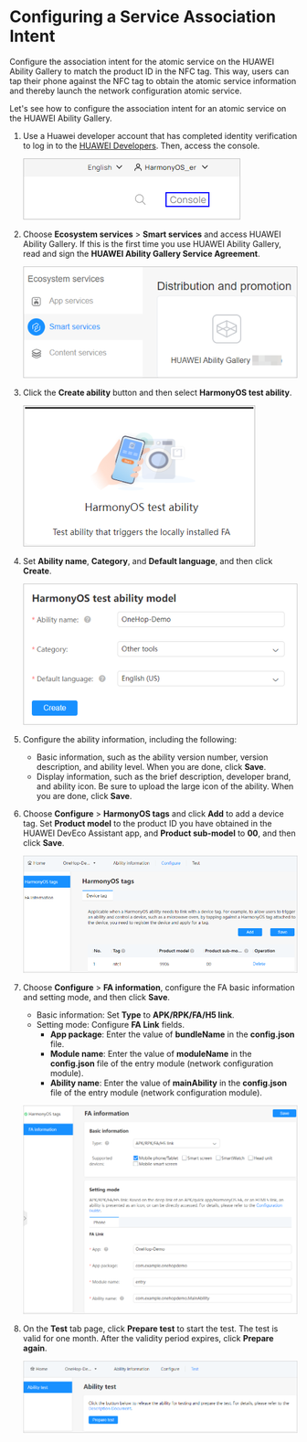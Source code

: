 # Configuring a Service Association Intent<a name="EN-US_TOPIC_0000001168233266"></a>

Configure the association intent for the atomic service on the HUAWEI Ability Gallery to match the product ID in the NFC tag. This way, users can tap their phone against the NFC tag to obtain the atomic service information and thereby launch the network configuration atomic service.

Let's see how to configure the association intent for an atomic service on the HUAWEI Ability Gallery.

1.  Use a Huawei developer account that has completed identity verification to log in to the  [HUAWEI Developers](https://developer.huawei.com/consumer/en/). Then, access the console.

    ![](figures/console.png)

2.  Choose  **Ecosystem services**  \>  **Smart services**  and access HUAWEI Ability Gallery. If this is the first time you use HUAWEI Ability Gallery, read and sign the  **HUAWEI Ability Gallery Service Agreement**.

    ![](figures/ability-gallery-service.png)

3.  Click the  **Create ability**  button and then select  **HarmonyOS test ability**.

    ![](figures/harmonyos-test-ability.png)

4.  Set  **Ability name**,  **Category**, and  **Default language**, and then click  **Create**.

    ![](figures/harmonyos-test-ability-model.png)

5.  Configure the ability information, including the following:
    -   Basic information, such as the ability version number, version description, and ability level. When you are done, click  **Save**.
    -   Display information, such as the brief description, developer brand, and ability icon. Be sure to upload the large icon of the ability. When you are done, click  **Save**.

6.  Choose  **Configure**  \>  **HarmonyOS tags**  and click  **Add**  to add a device tag. Set  **Product model**  to the product ID you have obtained in the HUAWEI DevEco Assistant app, and  **Product sub-model**  to  **00**, and then click  **Save**.

    ![](figures/harmonyos-tag.png)

7.  Choose  **Configure**  \>  **FA information**, configure the FA basic information and setting mode, and then click  **Save**.

    -   Basic information: Set  **Type**  to  **APK/RPK/FA/H5 link**.
    -   Setting mode: Configure  **FA Link**  fields.
        -   **App package**: Enter the value of  **bundleName**  in the  **config.json**  file.
        -   **Module name**: Enter the value of  **moduleName**  in the  **config.json**  file of the entry module \(network configuration module\).
        -   **Ability name**: Enter the value of  **mainAbility**  in the  **config.json**  file of the entry module \(network configuration module\).

    ![](figures/fa-information.png)

8.  On the  **Test**  tab page, click  **Prepare test**  to start the test. The test is valid for one month. After the validity period expires, click  **Prepare again**.

    ![](figures/ability-test.png)


